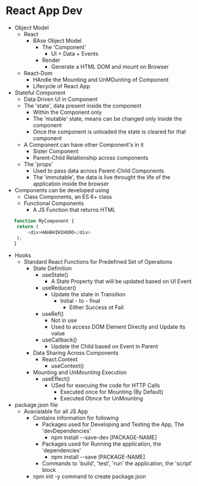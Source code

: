 # React App Dev
- Object Model
    - React
        - BAse Object Model
            - The 'Component'
                - UI + Data + Events
            - Render
                - Generate a HTML DOM and mount on Browser    
    - React-Dom
        - HAndle the Mounting and UnMOunting of Component
        - Lifecycle  of React App
- Stateful Component
    - Data Driven UI in Component
    - The 'state', data present inside the component
        - Within the Component only
        - The 'mutable' state, means can be changed only inside the component
        - Once the component is unloaded the state is cleared for that component
    - A Component can have other Component's in it
        - Sister Component
        - Parent-Child Relationship across components
    - The 'props'
        - Used to pass data across Parent-Child Components   
        - The 'immutable', the data is live throught the life of the application inside the browser
- Components can be developed using
    - Class Components, an ES 6+ class
    - Functional Components
        - A JS Function that returns HTML
````javascript
   function MyComponent {
    return (
        <div>HAHAHIHIHOOO</div>
    );
   } 
````
- Hooks
    - Standard React Functions for Predefined Set of Operations
        - State Definition
            - useState()
                - A State Property that will be updated based on UI Event
            - useReducer()
                - Update the state in Transition
                    - Initial - to - final
                        - Either Success ot Fail 
            - useRef()
                - Not in use
                - Used to access DOM Element Directly and Update its value
            - useCallback()
                - Update the Child based on Event in Parent                     
        - Data Sharing Across Components
            - React.Context
                - useContext()
        - Mounting and UnMounting Execution
            - useEffect()
                - USed for execuing the code for  HTTP Calls
                    - Executed once for Mounting (By Default)
                    - Executed Obnce for UnMounting
- package.json file
    - Avavialable for all JS App
        - Contains information for following
            - Packages used for Developing and Testing the App, The 'devDependencies'
                - npm install --save-dev [PACKAGE-NAME]
             - Packages used for Running the application, the 'dependencies'
                - npm install --save [PACKAGE-NAME]
            - Commands to 'build', 'test', 'run' the application, the 'script' block
        - npm init -y command to create package.json     
